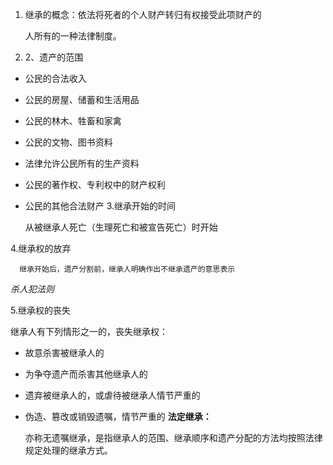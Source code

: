 1. 继承的概念：依法将死者的个人财产转归有权接受此项财产的

   人所有的一种法律制度。
2. 2、遗产的范围
 + 公民的合法收入
 + 公民的房屋、储蓄和生活用品
 + 公民的林木、牲畜和家禽
 + 公民的文物、图书资料
 + 法律允许公民所有的生产资料
 + 公民的著作权、专利权中的财产权利
 + 公民的其他合法财产
3.继承开始的时间
     
     从被继承人死亡（生理死亡和被宣告死亡）时开始

4.继承权的放弃
      
      继承开始后，遗产分割前，继承人明确作出不继承遗产的意思表示
      
  *杀人犯法则*
    
5.继承权的丧失

   继承人有下列情形之一的，丧失继承权：
   + 故意杀害被继承人的
   + 为争夺遗产而杀害其他继承人的
   + 遗弃被继承人的，或虐待被继承人情节严重的
   + 伪造、篡改或销毁遗嘱，情节严重的
**法定继承：**

      亦称无遗嘱继承，是指继承人的范围、继承顺序和遗产分配的方法均按照法律规定处理的继承方式。

